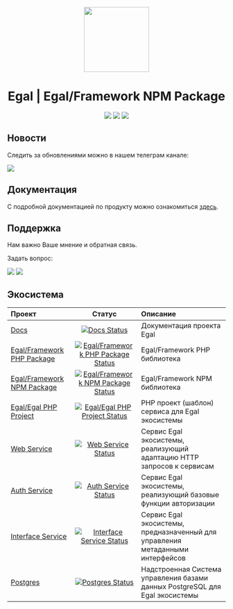 <p align="center"><img src="https://raw.githubusercontent.com/egal/art/main/logo.svg" height="150"></p>
<h1 align="center">Egal | Egal/Framework NPM Package</h1>
<p align="center">
<a href="https://www.npmjs.com/package/@egalteam/framework"><img src="https://badge.fury.io/js/%40egalteam%2Fframework.svg"></a>
<a href="https://www.npmjs.com/package/@egalteam/framework"><img src="https://img.shields.io/npm/dt/@egalteam/framework"></a>
<a href="https://www.npmjs.com/package/@egalteam/framework"><img src="https://img.shields.io/npm/l/@egalteam/framework"></a>
</p>


## Новости

Следить за обновлениями можно в нашем телеграм канале:

[![](https://img.shields.io/badge/Channel%20on-Telegram-informational)](https://t.me/egalbox)


## Документация

С подробной документацией по продукту можно ознакомиться
[здесь](https://egal.github.io/egal-docs/#/).


## Поддержка

Нам важно Ваше мнение и обратная связь.

Задать вопрос:

[![](https://img.shields.io/badge/Chat%20on-Telegram-blue)](https://t.me/joinchat/n175xzBrCUswMWU6)
[![](https://img.shields.io/badge/Mail%20to-egal%40sputnikfund.ru-red)](mailto:egal@sputnikfund.ru)


## Экосистема

| Проект                       |                                    Статус                                     | Описание                                                                       |
|:-----------------------------|:-----------------------------------------------------------------------------:|:-------------------------------------------------------------------------------|
| [Docs]                       |                       [![Docs Status]][Docs Status URL]                       | Документация проекта Egal                                                      |
| [Egal/Framework PHP Package] | [![Egal/Framework PHP Package Status]][Egal/Framework PHP Package Status URL] | Egal/Framework PHP библиотека                                                  |
| [Egal/Framework NPM Package] | [![Egal/Framework NPM Package Status]][Egal/Framework NPM Package Status URL] | Egal/Framework NPM библиотека                                                  |
| [Egal/Egal PHP Project]      |      [![Egal/Egal PHP Project Status]][Egal/Egal PHP Project Status URL]      | PHP проект (шаблон) сервиса для Egal экосистемы                                |
| [Web Service]                |                [![Web Service Status]][Web Service Status URL]                | Сервис Egal экосистемы, реализующий адаптацию HTTP запросов к сервисам         |
| [Auth Service]               |               [![Auth Service Status]][Auth Service Status URL]               | Сервис Egal экосистемы, реализующий базовые функции авторизации                |
| [Interface Service]          |          [![Interface Service Status]][Interface Service Status URL]          | Сервис Egal экосистемы, предназначенный для управления метаданными интерфейсов |
| [Postgres]                   |                   [![Postgres Status]][Postgres Status URL]                   | Надстроенная Система управления базами данных PostgreSQL для Egal экосистемы   |

[Docs]: https://github.com/egal/egal-docs
[Egal/Framework PHP Package]: https://github.com/egal/egal-framework-php-package
[Egal/Framework NPM Package]:https://github.com/egal/egal-framework-npm-package
[Egal/Egal PHP Project]:https://github.com/egal/egal-egal-php-project
[Web Service]:https://github.com/egal/egal-web-service
[Auth Service]:https://github.com/egal/egal-auth-service
[Interface Service]: https://github.com/egal/egal-interface-service
[Postgres]: https://github.com/egal/postgres

[Docs Status]: https://img.shields.io/website?url=https%3A%2F%2Fegal.github.io%2Fegal-docs%2F%23%2F
[Egal/Framework PHP Package Status]: https://img.shields.io/packagist/v/egal/framework?include_prereleases
[Egal/Framework NPM Package Status]: https://img.shields.io/npm/v/@egalteam/framework
[Egal/Egal PHP Project Status]: https://img.shields.io/packagist/v/egal/egal?include_prereleases
[Web Service Status]: https://img.shields.io/docker/v/egalbox/web-service?label=dockerhub
[Auth Service Status]: https://img.shields.io/docker/v/egalbox/auth-service?label=dockerhub
[Interface Service Status]: https://img.shields.io/docker/v/egalbox/interface-service?label=dockerhub
[Postgres Status]: https://img.shields.io/docker/v/egalbox/postgres?label=dockerhub

[Docs Status URL]: https://egal.github.io/egal-docs/
[Egal/Framework PHP Package Status URL]: https://packagist.org/packages/egal/framework
[Egal/Framework NPM Package Status URL]: https://www.npmjs.com/package/@egalteam/egal
[Egal/Egal PHP Project Status URL]: https://packagist.org/packages/egal/egal
[Web Service Status URL]: https://hub.docker.com/r/egalbox/web-service
[Auth Service Status URL]: https://hub.docker.com/r/egalbox/auth-service
[Interface Service Status URL]: https://hub.docker.com/r/egalbox/interface-service
[Postgres Status URL]: https://hub.docker.com/r/egalbox/postgres